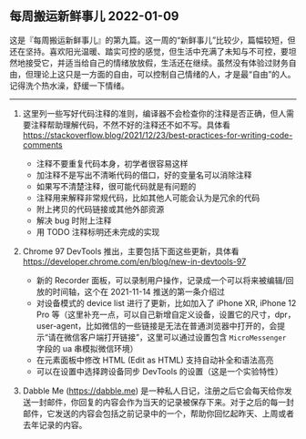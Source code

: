 ## 每周搬运新鲜事儿 2022-01-09

这是『每周搬运新鲜事儿』的第九篇。这一周的“新鲜事儿”比较少，篇幅较短，但还在坚持。喜欢阳光温暖、踏实可控的感觉，但生活中充满了未知与不可控，要坦然地接受它，并适当给自己的情绪放放假，生活还在继续。虽然没有体验过财务自由，但理论上这只是一方面的自由，可以控制自己情绪的人，才是最“自由”的人。记得洗个热水澡，舒缓一下情绪。

---

1. 这里列一些写好代码注释的准则，编译器不会检查你的注释是否正确，但人需要注释帮助理解代码，不然不好的注释还不如不写。具体看 https://stackoverflow.blog/2021/12/23/best-practices-for-writing-code-comments
   - 注释不要重复代码本身，初学者很容易这样
   - 加注释不是写出不清晰代码的借口，好的变量名可以消除注释
   - 如果写不清楚注释，很可能代码就是有问题的
   - 注释用来解释非常规代码，比如其他人可能会认为是冗余的代码
   - 附上拷贝的代码链接或其他外部资源
   - 解决 bug 时附上注释
   - 用 TODO 注释标明还未完成的实现

2. Chrome 97 DevTools 推出，主要包括下面这些更新，具体看 https://developer.chrome.com/en/blog/new-in-devtools-97 
   - 新的 Recorder 面板，可以录制用户操作，记录成一个可以将来被编辑/回放的时间轴，这个在 2021-11-14 推送的第一条介绍过
   - 对设备模式的 device list 进行了更新，比如加入了 iPhone XR, iPhone 12 Pro 等（这里补充一点，可以自己新增自定义设备，设置它的尺寸，dpr，user-agent，比如微信的一些链接是无法在普通浏览器中打开的，会提示“请在微信客户端打开链接”，这里可以通过设置包含 `MicroMessenger` 字段的 ua 串模拟微信环境）
   - 在元素面板中修改 HTML (Edit as HTML) 支持自动补全和语法高亮
   - 可以在设置中选择跨设备同步 DevTools 的设置（这是一个实验特性）

3. Dabble Me (https://dabble.me) 是一种私人日记，注册之后它会每天给你发送一封邮件，你回复的内容会作为当天的记录被保存下来。对于之后的每一封邮件，它发送的内容会包括之前记录中的一个，帮助你回忆起昨天、上周或者去年记录的内容。
